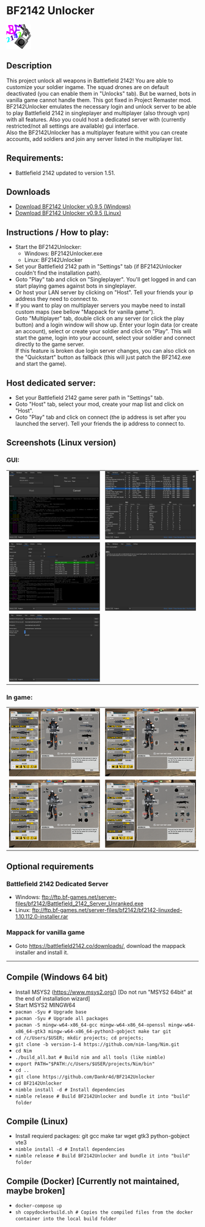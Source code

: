 # BF2142 Unlocker
![Logo](asset/bf2142unlocker.png)

## Description
This project unlock all weapons in Battlefield 2142! You are able to customize your soldier ingame. The squad drones are on default deactivated (you can enable them in "Unlocks" tab). But be warned, bots in vanilla game cannot handle them. This got fixed in Project Remaster mod.<br />
BF2142Unlocker emulates the necessary login and unlock server to be able to play Battlefield 2142 in singleplayer and multiplayer (also through vpn) with all features. Also you could host a dedicated server with (currently restricted/not all settings are available) gui interface.<br />
Also the BF2142Unlocker has a multiplayer feature withit you can create accounts, add soldiers and join any server listed in the multiplayer list. <br />

## Requirements:
- Battlefield 2142 updated to version 1.51.

## Downloads
- [Download BF2142 Unlocker v0.9.5 (Windows)](https://github.com/Dankr4d/BF2142Unlocker/releases/download/v0.9.5/BF2142Unlocker_v0.9.5_win.zip)
- [Download BF2142 Unlocker v0.9.5 (Linux)](https://github.com/Dankr4d/BF2142Unlocker/releases/download/v0.9.5/BF2142Unlocker_v0.9.5_linux.zip)

## Instructions / How to play:
- Start the BF2142Unlocker:
  - Windows: BF2142Unlocker.exe
  - Linux: BF2142Unlocker
- Set your Battlefield 2142 path in "Settings" tab (if BF2142Unlocker couldn't find the installation path).
- Goto "Play" tab and click on "Singleplayer". You'll get logged in and can start playing games against bots in singleplayer.
- Or host your LAN server by clicking on "Host".  Tell your friends your ip address they need to connect to.
- If you want to play on multiplayer servers you maybe need to install custom maps (see bellow "Mappack for vanilla game").
  <br />
  Goto "Multiplayer" tab, double click on any server (or click the play button) and a login window will show up. Enter your login data (or create an account), select or create your soldier and click on "Play". This will start the game, login into your account, select your soldier and connect directly to the game server.
  <br />
  If this feature is broken due login server changes, you can also click on the "Quickstart" button as fallback (this will just patch the BF2142.exe and start the game).

## Host dedicated server:
- Set your Battlefield 2142 game serer path in "Settings" tab.
- Goto "Host" tab, select your mod, create your map list and click on "Host".
- Goto "Play" tab and click on connect (the ip address is set after you launched the server). Tell your friends the ip address to connect to.

## Screenshots (Linux version)
### GUI:
|   |   |
| - | - |
| ![Play menu](asset/screenshot/gui_play.png) | ![Multiplayer menu](asset/screenshot/gui_multiplayer.png) |
| ![Host menu](asset/screenshot/gui_host.png) | ![Unlocks menu](asset/screenshot/gui_unlocks.png) |
| ![Settings menu](asset/screenshot/gui_settings.png) | |
### In game:
|   |   |
| - | - |
| ![Ingame Recon](asset/screenshot/ingame_recon.png) | ![Ingame Assault](asset/screenshot/ingame_assault.png) |
| ![Ingame Engineer](asset/screenshot/ingame_engineer.png) | ![Ingame Support](asset/screenshot/ingame_support.png) |

## Optional requirements
### Battlefield 2142 Dedicated Server
- Windows: ftp://ftp.bf-games.net/server-files/bf2142/Battlefield_2142_Server_Unranked.exe
- Linux: ftp://ftp.bf-games.net/server-files/bf2142/bf2142-linuxded-1.10.112.0-installer.rar
### Mappack for vanilla game
- Goto https://battlefield2142.co/downloads/, download the mappack installer and install it.

---

## Compile (Windows 64 bit)
- Install MSYS2 (https://www.msys2.org/) [Do not run "MSYS2 64bit" at the end of installation wizard]
- Start MSYS2 MINGW64
- `pacman -Syu # Upgrade base`
- `pacman -Syu # Upgrade all packages`
- `pacman -S mingw-w64-x86_64-gcc mingw-w64-x86_64-openssl mingw-w64-x86_64-gtk3 mingw-w64-x86_64-python3-gobject make tar git`
- `cd /c/Users/$USER; mkdir projects; cd projects;`
- `git clone -b version-1-4 https://github.com/nim-lang/Nim.git`
- `cd Nim`
- `./build_all.bat # Build nim and all tools (like nimble)`
- `export PATH="$PATH:/c/Users/$USER/projects/Nim/bin"`
- `cd ..`
- `git clone https://github.com/Dankr4d/BF2142Unlocker`
- `cd BF2142Unlocker`
- `nimble install -d # Install dependencies`
- `nimble release # Build BF2142Unlocker and bundle it into "build" folder`

## Compile (Linux)
- Install requierd packages: git gcc make tar wget gtk3 python-gobject vte3
- `nimble install -d # Install dependencies`
- `nimble release # Build BF2142Unlocker and bundle it into "build" folder`

## Compile (Docker) [Currently not maintained, maybe broken]
- `docker-compose up`
- `sh copydockerbuild.sh # Copies the compiled files from the docker container into the local build folder`
